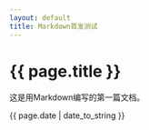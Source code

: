 ```yaml
---
layout: default
title: Markdown首发测试
---
```

# {{ page.title }}

这是用Markdown编写的第一篇文档。



{{ page.date | date_to_string }}